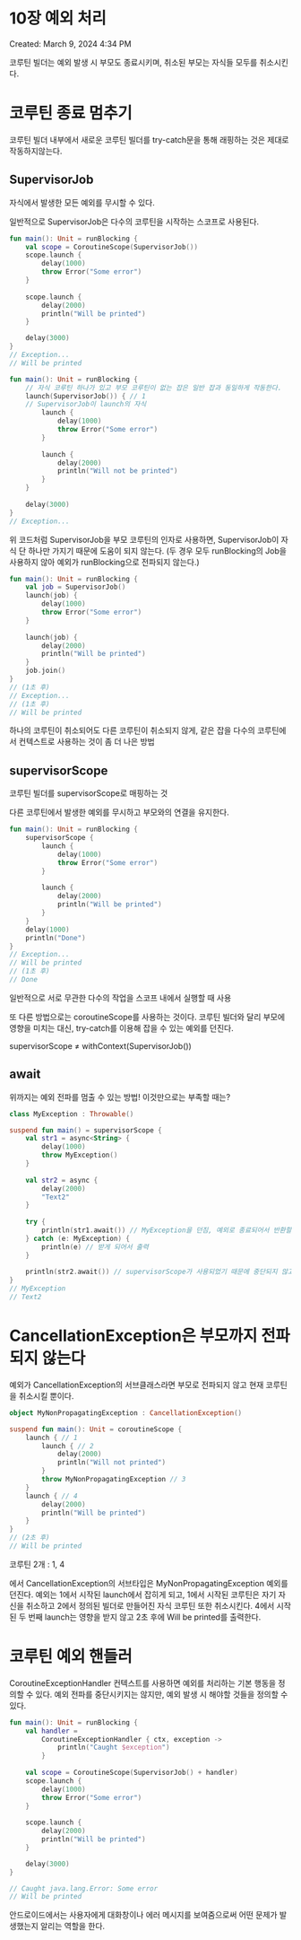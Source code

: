 # 10장 예외 처리

Created: March 9, 2024 4:34 PM

코루틴 빌더는 예외 발생 시 부모도 종료시키며, 취소된 부모는 자식들 모두를 취소시킨다.

# 코루틴 종료 멈추기

코루틴 빌더 내부에서 새로운 코루틴 빌더를 try-catch문을 통해 래핑하는 것은 제대로 작동하지않는다.

## SupervisorJob

자식에서 발생한 모든 예외를 무시할 수 있다.

일반적으로 SupervisorJob은 다수의 코루틴을 시작하는 스코프로 사용된다.

```kotlin
fun main(): Unit = runBlocking {
	val scope = CoroutineScope(SupervisorJob())
	scope.launch {
		delay(1000)
		throw Error("Some error")
	}
	
	scope.launch {
		delay(2000)
		println("Will be printed")
	}

	delay(3000)
}
// Exception...
// Will be printed
```

```kotlin
fun main(): Unit = runBlocking {
	// 자식 코루틴 하나가 있고 부모 코루틴이 없는 잡은 일반 잡과 동일하게 작동한다.
	launch(SupervisorJob()) { // 1
	// SupervisorJob이 launch의 자식
		launch {
			delay(1000)
			throw Error("Some error")
		}
		
		launch {
			delay(2000)
			println("Will not be printed")
		}
	}
	
	delay(3000)
}
// Exception...
```

위 코드처럼 SupervisorJob을 부모 코루틴의 인자로 사용하면, SupervisorJob이 자식 단 하나만 가지기 때문에 도움이 되지 않는다. (두 경우 모두 runBlocking의 Job을 사용하지 않아 예외가 runBlocking으로 전파되지 않는다.)

```kotlin
fun main(): Unit = runBlocking {
	val job = SupervisorJob()
	launch(job) {
		delay(1000)
		throw Error("Some error")
	}
	
	launch(job) {
		delay(2000)
		println("Will be printed")
	}
	job.join()
}
// (1초 후)
// Exception...
// (1초 후)
// Will be printed
```

하나의 코루틴이 취소되어도 다른 코루틴이 취소되지 않게, 같은 잡을 다수의 코루틴에서 컨텍스트로 사용하는 것이 좀 더 나은 방법

## supervisorScope

코루틴 빌더를 supervisorScope로 매핑하는 것

다른 코루틴에서 발생한 예외를 무시하고 부모와의 연결을 유지한다.

```kotlin
fun main(): Unit = runBlocking {
	supervisorScope {
		launch {
			delay(1000)
			throw Error("Some error")
		}
		
		launch {
			delay(2000)
			println("Will be printed")
		}
	}
	delay(1000)
	println("Done")
}
// Exception...
// Will be printed
// (1초 후)
// Done
```

일반적으로 서로 무관한 다수의 작업을 스코프 내에서 실행할 때 사용

또 다른 방법으로는 coroutineScope를 사용하는 것이다. 코루틴 빌더와 달리 부모에 영향을 미치는 대신, try-catch를 이용해 잡을 수 있는 예외를 던진다.

supervisorScope ≠ withContext(SupervisorJob())

## await

위까지는 예외 전파를 멈출 수 있는 방법! 이것만으로는 부족할 때는?

```kotlin
class MyException : Throwable()

suspend fun main() = supervisorScope {
	val str1 = async<String> {
		delay(1000)
		throw MyException()
	}
	
	val str2 = async {
		delay(2000)
		"Text2"
	}
	
	try {
		println(str1.await()) // MyException을 던짐, 예외로 종료되어서 반환할 값은 없어도 Exception을 던져서 출력됨
	} catch (e: MyException) {
		println(e) // 받게 되어서 출력
	}
	
	println(str2.await()) // supervisorScope가 사용되었기 때문에 중단되지 않고 출력
}
// MyException
// Text2
```

# CancellationException은 부모까지 전파되지 않는다

예외가 CancellationException의 서브클래스라면 부모로 전파되지 않고 현재 코루틴을 취소시킬 뿐이다.

```kotlin
object MyNonPropagatingException : CancellationException()

suspend fun main(): Unit = coroutineScope {
	launch { // 1
		launch { // 2
			delay(2000)
			println("Will not printed")
		}
		throw MyNonPropagatingException // 3
	}
	launch { // 4
		delay(2000)
		println("Will be printed")
	}
}
// (2초 후)
// Will be printed
```

코루틴 2개 : 1, 4

에서 CancellationException의 서브타입은 MyNonPropagatingException 예외를 던진다. 예외는 1에서 시작된 launch에서 잡히게 되고, 1에서 시작된 코루틴은 자기 자신을 취소하고 2에서 정의된 빌더로 만들어진 자식 코루틴 또한 취소시킨다. 4에서 시작된 두 번째 launch는 영향을 받지 않고 2초 후에 Will be printed를 출력한다.

# 코루틴 예외 핸들러

CoroutineExceptionHandler 컨텍스트를 사용하면 예외를 처리하는 기본 행동을 정의할 수 있다. 예외 전파를 중단시키지는 않지만, 예외 발생 시 해야할 것들을 정의할 수 있다.

```kotlin
fun main(): Unit = runBlocking {
	val handler =
		CoroutineExceptionHandler { ctx, exception ->
			println("Caught $exception")
		}
	
	val scope = CoroutineScope(SupervisorJob() + handler)
	scope.launch {
		delay(1000)
		throw Error("Some error")
	}
	
	scope.launch {
		delay(2000)
		println("Will be printed")
	}

	delay(3000)
}

// Caught java.lang.Error: Some error
// Will be printed
```

안드로이드에서는 사용자에게 대화창이나 에러 메시지를 보여줌으로써 어떤 문제가 발생했는지 알리는 역할을 한다.